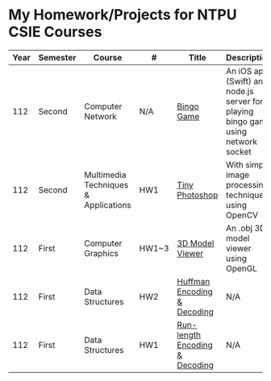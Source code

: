 My Homework/Projects for NTPU CSIE Courses
========

| Year | Semester | Course | # | Title | Description |
| ---- | ---------| ------ | - | ----- | ----------- |
| 112 | Second | Computer Network | N/A | [Bingo Game](https://github.com/viere1234/NTPU-Projects/tree/main/Computer_Network) | An iOS app (Swift) and node.js server for playing bingo game using network socket|
| 112 | Second | Multimedia Techniques & Applications | HW1 | [Tiny Photoshop](https://github.com/viere1234/NTPU-Projects/tree/main/Multimedia_Techniques_%26_Applications) | With simple image processing techniques using OpenCV |
| 112 | First | Computer Graphics | HW1~3 | [3D Model Viewer](https://github.com/viere1234/NTPU-Projects/tree/main/Computer_Graphics) | An .obj 3D model viewer using OpenGL |
| 112 | First | Data Structures | HW2 | [Huffman Encoding & Decoding](https://github.com/viere1234/NTPU-Projects/tree/main/Data_Structures/HW2) | N/A |
| 112 | First | Data Structures | HW1 | [Run-length Encoding & Decoding](https://github.com/viere1234/NTPU-Projects/tree/main/Data_Structures/HW1) | N/A |
